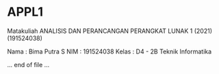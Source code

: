 # APPL1
Matakuliah ANALISIS DAN PERANCANGAN PERANGKAT LUNAK 1 (2021) (191524038)

Nama  : Bima Putra S
NIM   : 191524038
Kelas : D4 - 2B Teknik Informatika

... end of file ...
